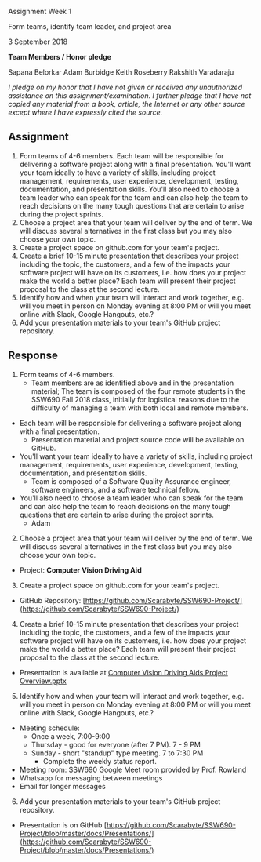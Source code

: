 Assignment Week 1

Form teams, identify team leader, and project area

3 September 2018

**Team Members / Honor pledge**

Sapana Belorkar Adam Burbidge Keith Roseberry Rakshith Varadaraju

_I pledge on my honor that I have not given or received any unauthorized assistance on this assignment/examination. I further pledge that I have not copied any material from a book, article, the Internet or any other source except where I have expressly cited the source._

## **Assignment**

1. Form teams of 4-6 members.   Each team will be responsible for delivering a software project along with a final presentation.   You&#39;ll want your team ideally to have a variety of skills, including project management, requirements, user experience, development, testing, documentation, and presentation skills.    You&#39;ll also need to choose a team leader who can speak for the team and can also help the team to reach decisions on the many tough questions that are certain to arise during the project sprints.
2. Choose a project area that your team will deliver by the end of term.   We will discuss several alternatives in the first class but you may also choose your own topic.
3. Create a project space on github.com for your team&#39;s project.
4. Create a brief 10-15 minute presentation that describes your project including the topic, the customers, and a few of the impacts your software project will have on its customers, i.e. how does your project make the world a better place?   Each team will present their project proposal to the class at the second lecture.
5. Identify how and when your team will interact and work together, e.g. will you meet in person on Monday evening at 8:00 PM or will you meet online with Slack, Google Hangouts, etc.?
6. Add your presentation materials to your team&#39;s GitHub project repository.

## **Response**

1. Form teams of 4-6 members.
    * Team members are as identified above and in the presentation material; The team is composed of the four remote students in the SSW690 Fall 2018 class, initially for logistical reasons due to the difficulty of managing a team with both local and remote members.
  * Each team will be responsible for delivering a software project along with a final presentation.
    * Presentation material and project source code will be available on GitHub.
  * You&#39;ll want your team ideally to have a variety of skills, including project management, requirements, user experience, development, testing, documentation, and presentation skills.
    * Team is composed of a Software Quality Assurance engineer, software engineers, and a software technical fellow.
  * You&#39;ll also need to choose a team leader who can speak for the team and can also help the team to reach decisions on the many tough questions that are certain to arise during the project sprints.
    * Adam

2. Choose a project area that your team will deliver by the end of term.   We will discuss several alternatives in the first class but you may also choose your own topic.
  * Project: **Computer Vision Driving Aid**

3. Create a project space on github.com for your team&#39;s project.
  * GitHub Repository: [https://github.com/Scarabyte/SSW690-Project/](https://github.com/Scarabyte/SSW690-Project/)

4. Create a brief 10-15 minute presentation that describes your project including the topic, the customers, and a few of the impacts your software project will have on its customers, i.e. how does your project make the world a better place?   Each team will present their project proposal to the class at the second lecture.
  * Presentation is available at [Computer Vision Driving Aids Project Overview.pptx](https://github.com/Scarabyte/SSW690-Project/blob/master/docs/Presentations/Computer%20Vision%20Driving%20Aids%20Project%20Overview.pptx)

5. Identify how and when your team will interact and work together, e.g. will you meet in person on Monday evening at 8:00 PM or will you meet online with Slack, Google Hangouts, etc.?
* Meeting schedule:
    * Once a week, 7:00-9:00
    * Thursday - good for everyone (after 7 PM). 7 - 9 PM
    * Sunday - short &quot;standup&quot; type meeting. 7 to 7:30 PM
      * Complete the weekly status report.
* Meeting room: SSW690 Google Meet room provided by Prof. Rowland
* Whatsapp for messaging between meetings
* Email for longer messages

6. Add your presentation materials to your team&#39;s GitHub project repository.
  * Presentation is on GitHub [https://github.com/Scarabyte/SSW690-Project/blob/master/docs/Presentations/](https://github.com/Scarabyte/SSW690-Project/blob/master/docs/Presentations/)
